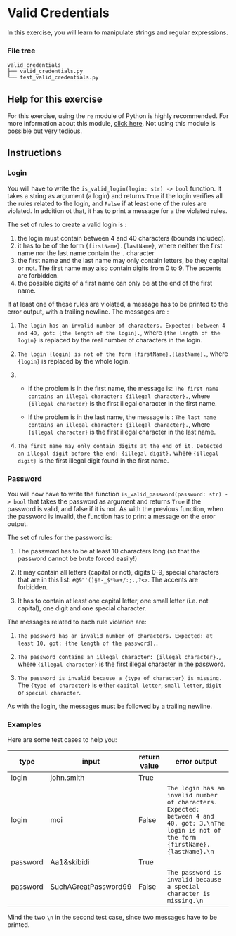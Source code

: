 # Valid Credentials

In this exercise, you will learn to manipulate strings and regular expressions.

### File tree

```
valid_credentials
├── valid_credentials.py
└── test_valid_credentials.py
```

## Help for this exercise

For this exercise, using the `re` module of Python is highly recommended. For more information about this module, [click here](https://docs.python.org/3/howto/regex.html). Not using this module is possible but very tedious.

## Instructions

### Login

You will have to write the `is_valid_login(login: str) -> bool` function. It takes a string as argument (a login) and returns `True` if the login verifies all the rules related to the login, and `False` if at least one of the rules are violated. In addition ot that, it has to print a message for a the violated rules.

The set of rules to create a valid login is :

1. the login must contain between 4 and 40 characters (bounds included).
2. it has to be of the form `{firstName}.{lastName}`, where neither the first name nor the last name contain the `.` character
3. the first name and the last name may only contain letters, be they capital or not. The first name may also contain digits from 0 to 9. The accents are forbidden.
4. the possible digits of a first name can only be at the end of the first name.

If at least one of these rules are violated, a message has to be printed to the error output, with a trailing newline. The messages are : 

1. `The login has an invalid number of characters. Expected: between 4 and 40, got: {the length of the login}.`, where `{the length of the login}` is replaced by the real number of characters in the login.

2. `The login {login} is not of the form {firstName}.{lastName}.`, where `{login}` is replaced by the whole login.

3. 
    - If the problem is in the first name, the message is: `The first name contains an illegal character: {illegal character}.`, where `{illegal character}` is the first illegal character in the first name.

    - If the problem is in the last name, the message is : `The last name contains an illegal character: {illegal character}.`, where `{illegal character}` is the first illegal character in the last name.

4. `The first name may only contain digits at the end of it. Detected an illegal digit before the end: {illegal digit}.` where `{illegal digit}` is the first illegal digit found in the first name.

### Password

You will now have to write the function `is_valid_password(password: str) -> bool` that takes the password as argument and returns `True` if the password is valid, and false if it is not. As with the previous function, when the password is invalid, the function has to print a message on the error output.

The set of rules for the password is:

1. The password has to be at least 10 characters long (so that the password cannot be brute forced easily!)

2. It may contain all letters (capital or not), digits 0-9, special characters that are in this list: `#@&"'()§!-_$*%=+/:;.,?<>`. The accents are forbidden.

3. It has to contain at least one capital letter, one small letter (i.e. not capital), one digit and one special character.

The messages related to each rule violation are:

1. `The password has an invalid number of characters. Expected: at least 10, got: {the length of the password}.`.

2. `The password contains an illegal character: {illegal character}.`, where `{illegal character}` is the first illegal character in the password.

3. `The password is invalid because a {type of character} is missing.` The `{type of character}` is either `capital letter`, `small letter`, `digit` or `special character`.

As with the login, the messages must be followed by a trailing newline.

### Examples

Here are some test cases to help you:

| type     | input                | return value | error output                                                                                                                             |
|----------|----------------------|--------------|------------------------------------------------------------------------------------------------------------------------------------------|
| login    | john.smith     | True         |                                                                                                                                          |
| login    | moi                  | False        | `The login has an invalid number of characters. Expected: between 4 and 40, got: 3.\nThe login is not of the form {firstName}.{lastName}.\n` |
| password | Aa1&skibidi          | True         |                                                                                                                                          |
| password | SuchAGreatPassword99 | False        | `The password is invalid because a special character is missing.\n`                                                                          |

Mind the two `\n` in the second test case, since two messages have to be printed.